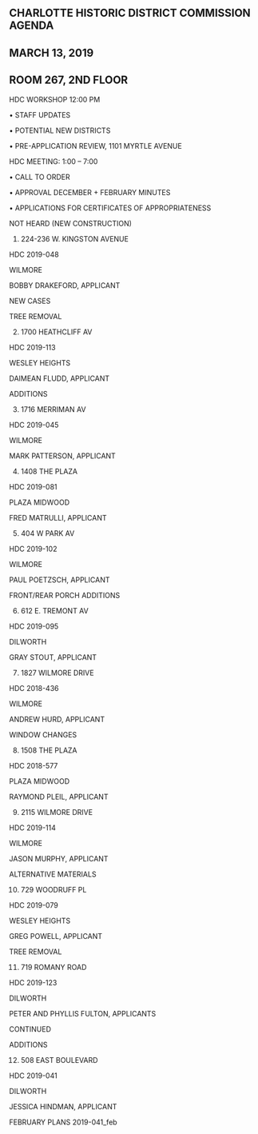 ## CHARLOTTE HISTORIC DISTRICT COMMISSION AGENDA

## MARCH 13, 2019

## ROOM 267, 2ND FLOOR

HDC WORKSHOP 12:00 PM

• STAFF UPDATES

• POTENTIAL NEW DISTRICTS

• PRE-APPLICATION REVIEW, 1101 MYRTLE AVENUE

HDC MEETING: 1:00 – 7:00

• CALL TO ORDER

• APPROVAL DECEMBER + FEBRUARY MINUTES

• APPLICATIONS FOR CERTIFICATES OF APPROPRIATENESS

NOT HEARD (NEW CONSTRUCTION)

1. 224-236 W. KINGSTON AVENUE

HDC 2019-048

WILMORE

BOBBY DRAKEFORD, APPLICANT

NEW CASES

TREE REMOVAL

2. 1700 HEATHCLIFF AV

HDC 2019-113

WESLEY HEIGHTS

DAIMEAN FLUDD, APPLICANT

ADDITIONS

3. 1716 MERRIMAN AV

HDC 2019-045

WILMORE

MARK PATTERSON, APPLICANT

4. 1408 THE PLAZA

HDC 2019-081

PLAZA MIDWOOD

FRED MATRULLI, APPLICANT

5. 404 W PARK AV

HDC 2019-102

WILMORE

PAUL POETZSCH, APPLICANT

FRONT/REAR PORCH ADDITIONS

6. 612 E. TREMONT AV

HDC 2019-095

DILWORTH

GRAY STOUT, APPLICANT

7. 1827 WILMORE DRIVE

HDC 2018-436

WILMORE

ANDREW HURD, APPLICANT

WINDOW CHANGES

8. 1508 THE PLAZA

HDC 2018-577

PLAZA MIDWOOD

RAYMOND PLEIL, APPLICANT

9. 2115 WILMORE DRIVE

HDC 2019-114

WILMORE

JASON MURPHY, APPLICANT

ALTERNATIVE MATERIALS

10. 729 WOODRUFF PL

HDC 2019-079

WESLEY HEIGHTS

GREG POWELL, APPLICANT

TREE REMOVAL

11. 719 ROMANY ROAD

HDC 2019-123

DILWORTH

PETER AND PHYLLIS FULTON, APPLICANTS

CONTINUED

ADDITIONS

12. 508 EAST BOULEVARD

HDC 2019-041

DILWORTH

JESSICA HINDMAN, APPLICANT

FEBRUARY PLANS 2019-041_feb
